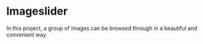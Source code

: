 # Imageslider
In this project, a group of images can be browsed through  in a beautiful and convenient way.

